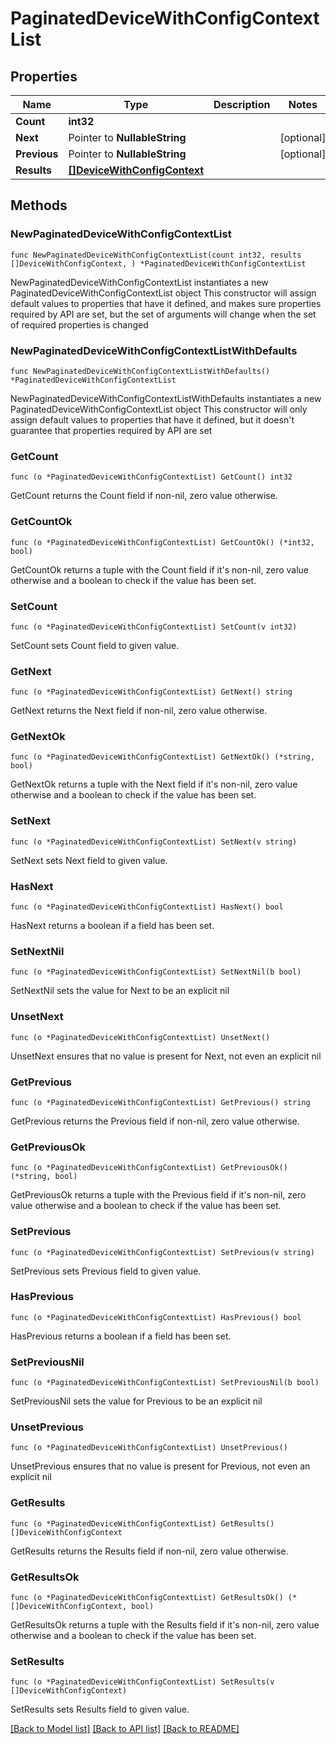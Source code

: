 # PaginatedDeviceWithConfigContextList

## Properties

Name | Type | Description | Notes
------------ | ------------- | ------------- | -------------
**Count** | **int32** |  | 
**Next** | Pointer to **NullableString** |  | [optional] 
**Previous** | Pointer to **NullableString** |  | [optional] 
**Results** | [**[]DeviceWithConfigContext**](DeviceWithConfigContext.md) |  | 

## Methods

### NewPaginatedDeviceWithConfigContextList

`func NewPaginatedDeviceWithConfigContextList(count int32, results []DeviceWithConfigContext, ) *PaginatedDeviceWithConfigContextList`

NewPaginatedDeviceWithConfigContextList instantiates a new PaginatedDeviceWithConfigContextList object
This constructor will assign default values to properties that have it defined,
and makes sure properties required by API are set, but the set of arguments
will change when the set of required properties is changed

### NewPaginatedDeviceWithConfigContextListWithDefaults

`func NewPaginatedDeviceWithConfigContextListWithDefaults() *PaginatedDeviceWithConfigContextList`

NewPaginatedDeviceWithConfigContextListWithDefaults instantiates a new PaginatedDeviceWithConfigContextList object
This constructor will only assign default values to properties that have it defined,
but it doesn't guarantee that properties required by API are set

### GetCount

`func (o *PaginatedDeviceWithConfigContextList) GetCount() int32`

GetCount returns the Count field if non-nil, zero value otherwise.

### GetCountOk

`func (o *PaginatedDeviceWithConfigContextList) GetCountOk() (*int32, bool)`

GetCountOk returns a tuple with the Count field if it's non-nil, zero value otherwise
and a boolean to check if the value has been set.

### SetCount

`func (o *PaginatedDeviceWithConfigContextList) SetCount(v int32)`

SetCount sets Count field to given value.


### GetNext

`func (o *PaginatedDeviceWithConfigContextList) GetNext() string`

GetNext returns the Next field if non-nil, zero value otherwise.

### GetNextOk

`func (o *PaginatedDeviceWithConfigContextList) GetNextOk() (*string, bool)`

GetNextOk returns a tuple with the Next field if it's non-nil, zero value otherwise
and a boolean to check if the value has been set.

### SetNext

`func (o *PaginatedDeviceWithConfigContextList) SetNext(v string)`

SetNext sets Next field to given value.

### HasNext

`func (o *PaginatedDeviceWithConfigContextList) HasNext() bool`

HasNext returns a boolean if a field has been set.

### SetNextNil

`func (o *PaginatedDeviceWithConfigContextList) SetNextNil(b bool)`

 SetNextNil sets the value for Next to be an explicit nil

### UnsetNext
`func (o *PaginatedDeviceWithConfigContextList) UnsetNext()`

UnsetNext ensures that no value is present for Next, not even an explicit nil
### GetPrevious

`func (o *PaginatedDeviceWithConfigContextList) GetPrevious() string`

GetPrevious returns the Previous field if non-nil, zero value otherwise.

### GetPreviousOk

`func (o *PaginatedDeviceWithConfigContextList) GetPreviousOk() (*string, bool)`

GetPreviousOk returns a tuple with the Previous field if it's non-nil, zero value otherwise
and a boolean to check if the value has been set.

### SetPrevious

`func (o *PaginatedDeviceWithConfigContextList) SetPrevious(v string)`

SetPrevious sets Previous field to given value.

### HasPrevious

`func (o *PaginatedDeviceWithConfigContextList) HasPrevious() bool`

HasPrevious returns a boolean if a field has been set.

### SetPreviousNil

`func (o *PaginatedDeviceWithConfigContextList) SetPreviousNil(b bool)`

 SetPreviousNil sets the value for Previous to be an explicit nil

### UnsetPrevious
`func (o *PaginatedDeviceWithConfigContextList) UnsetPrevious()`

UnsetPrevious ensures that no value is present for Previous, not even an explicit nil
### GetResults

`func (o *PaginatedDeviceWithConfigContextList) GetResults() []DeviceWithConfigContext`

GetResults returns the Results field if non-nil, zero value otherwise.

### GetResultsOk

`func (o *PaginatedDeviceWithConfigContextList) GetResultsOk() (*[]DeviceWithConfigContext, bool)`

GetResultsOk returns a tuple with the Results field if it's non-nil, zero value otherwise
and a boolean to check if the value has been set.

### SetResults

`func (o *PaginatedDeviceWithConfigContextList) SetResults(v []DeviceWithConfigContext)`

SetResults sets Results field to given value.



[[Back to Model list]](../README.md#documentation-for-models) [[Back to API list]](../README.md#documentation-for-api-endpoints) [[Back to README]](../README.md)


